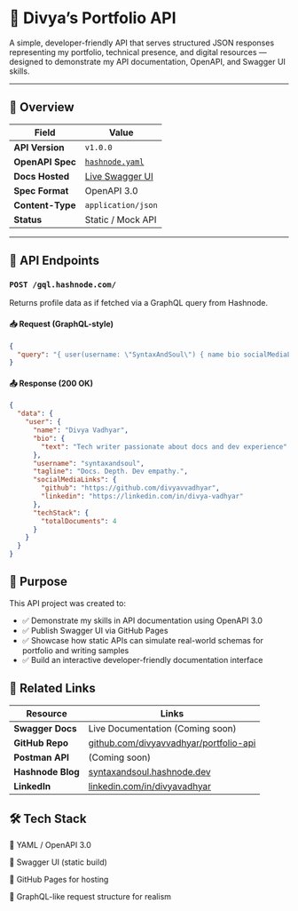 # 📘 Divya’s Portfolio API

A simple, developer-friendly API that serves structured JSON responses representing my portfolio, technical presence, and digital resources — designed to demonstrate my API documentation, OpenAPI, and Swagger UI skills.

---

## 🔖 Overview

| Field            | Value                                                             |
| ---------------- | ----------------------------------------------------------------- |
| **API Version**  | `v1.0.0`                                                          |
| **OpenAPI Spec** | [`hashnode.yaml`](./docs/hashnode.yaml)                           |
| **Docs Hosted**  | [Live Swagger UI](https://divyavvadhyar.github.io/portfolio-api/) |
| **Spec Format**  | OpenAPI 3.0                                                       |
| **Content-Type** | `application/json`                                                |
| **Status**       | Static / Mock API                                                 |

---

## 🚀 API Endpoints

### `POST /gql.hashnode.com/`

Returns profile data as if fetched via a GraphQL query from Hashnode.

#### 📥 Request (GraphQL-style)

```json
{
  "query": "{ user(username: \"SyntaxAndSoul\") { name bio socialMediaLinks { github linkedin } techStack { totalDocuments } } }"
}
```

#### 📤 Response (200 OK)

```json
{
  "data": {
    "user": {
      "name": "Divya Vadhyar",
      "bio": {
        "text": "Tech writer passionate about docs and dev experience"
      },
      "username": "syntaxandsoul",
      "tagline": "Docs. Depth. Dev empathy.",
      "socialMediaLinks": {
        "github": "https://github.com/divyavvadhyar",
        "linkedin": "https://linkedin.com/in/divya-vadhyar"
      },
      "techStack": {
        "totalDocuments": 4
      }
    }
  }
}
```

## 🧠 Purpose

This API project was created to:

- ✅ Demonstrate my skills in API documentation using OpenAPI 3.0
- ✅ Publish Swagger UI via GitHub Pages
- ✅ Showcase how static APIs can simulate real-world schemas for portfolio and writing samples
- ✅ Build an interactive developer-friendly documentation interface

## 📂 Related Links

| **Resource**      | **Links**                                                                                |
| ----------------- | ---------------------------------------------------------------------------------------- |
| **Swagger Docs**  | Live Documentation (Coming soon)                                                         |
| **GitHub Repo**   | [github.com/divyavvadhyar/portfolio-api](https://github.com/divyavvadhyar/portfolio-api) |
| **Postman API**   | (Coming soon)                                                                            |
| **Hashnode Blog** | [syntaxandsoul.hashnode.dev](https://hashnode.com/@SyntaxAndSoul)                        |
| **LinkedIn**      | [linkedin.com/in/divyavadhyar](https://www.linkedin.com/in/divya-vadhyar/)               |

## 🛠 Tech Stack

🔹 YAML / OpenAPI 3.0

🔹 Swagger UI (static build)

🔹 GitHub Pages for hosting

🔹 GraphQL-like request structure for realism
